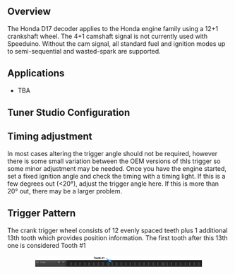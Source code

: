 <h2>
Overview

</h2>
The Honda D17 decoder applies to the Honda engine family using a 12+1 crankshaft wheel. The 4+1 camshaft signal is not currently used with Speeduino. Without the cam signal, all standard fuel and ignition modes up to semi-sequential and wasted-spark are supported.

Applications
------------

-   TBA

Tuner Studio Configuration
--------------------------

Timing adjustment
-----------------

In most cases altering the trigger angle should not be required, however there is some small variation between the OEM versions of thIs trigger so some minor adjustment may be needed. Once you have the engine started, set a fixed ignition angle and check the timing with a timing light. If this is a few degrees out (&lt;20°), adjust the trigger angle here. If this is more than 20° out, there may be a larger problem.

Trigger Pattern
---------------

The crank trigger wheel consists of 12 evenly spaced teeth plus 1 additional 13th tooth which provides position information. The first tooth after this 13th one is considered Tooth \#1

<center>
<img src="https://raw.githubusercontent.com/speeduino/wiki/master/decoders/honda_D17.png" width="75%" />

</center>
